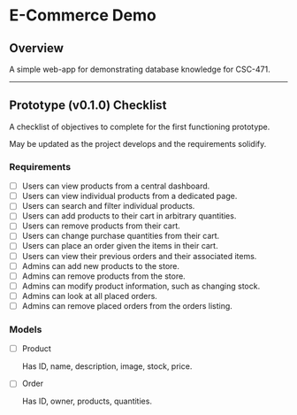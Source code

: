 # E-Commerce Demo

## Overview

A simple web-app for demonstrating database knowledge for CSC-471.

---

## Prototype (v0.1.0) Checklist

A checklist of objectives to complete for the first functioning prototype.

May be updated as the project develops and the requirements solidify.

### Requirements

- [ ] Users can view products from a central dashboard.
- [ ] Users can view individual products from a dedicated page.
- [ ] Users can search and filter individual products.
- [ ] Users can add products to their cart in arbitrary quantities.
- [ ] Users can remove products from their cart.
- [ ] Users can change purchase quantities from their cart.
- [ ] Users can place an order given the items in their cart.
- [ ] Users can view their previous orders and their associated items.
- [ ] Admins can add new products to the store.
- [ ] Admins can remove products from the store.
- [ ] Admins can modify product information, such as changing stock.
- [ ] Admins can look at all placed orders.
- [ ] Admins can remove placed orders from the orders listing.

### Models

- [ ] Product

    Has ID, name, description, image, stock, price.

- [ ] Order

    Has ID, owner, products, quantities.
